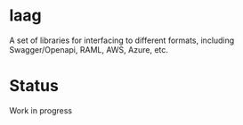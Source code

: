 # laag
A set of libraries for interfacing to different formats, including Swagger/Openapi, RAML, AWS, Azure, etc.

# Status
Work in progress
